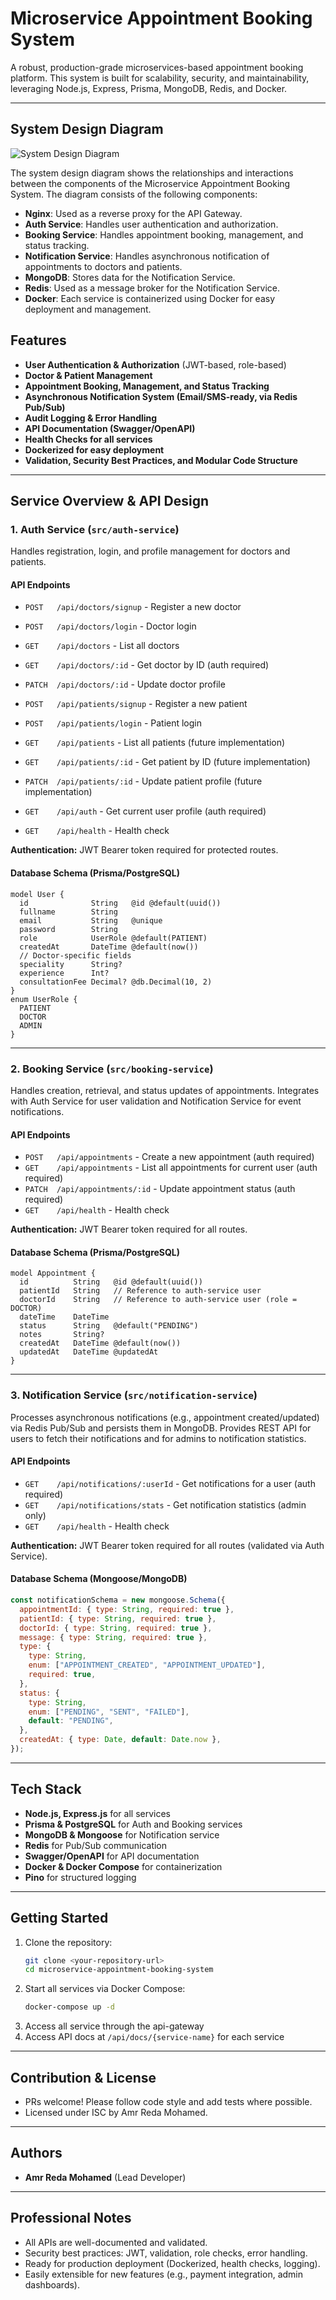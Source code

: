 # Microservice Appointment Booking System

A robust, production-grade microservices-based appointment booking platform. This system is built for scalability, security, and maintainability, leveraging Node.js, Express, Prisma, MongoDB, Redis, and Docker.

---

## System Design Diagram

![System Design Diagram](docs/system-design-diagram.png)

The system design diagram shows the relationships and interactions between the components of the Microservice Appointment Booking System. The diagram consists of the following components:

- **Nginx**: Used as a reverse proxy for the API Gateway.
- **Auth Service**: Handles user authentication and authorization.
- **Booking Service**: Handles appointment booking, management, and status tracking.
- **Notification Service**: Handles asynchronous notification of appointments to doctors and patients.
- **MongoDB**: Stores data for the Notification Service.
- **Redis**: Used as a message broker for the Notification Service.
- **Docker**: Each service is containerized using Docker for easy deployment and management.

## Features

- **User Authentication & Authorization** (JWT-based, role-based)
- **Doctor & Patient Management**
- **Appointment Booking, Management, and Status Tracking**
- **Asynchronous Notification System (Email/SMS-ready, via Redis Pub/Sub)**
- **Audit Logging & Error Handling**
- **API Documentation (Swagger/OpenAPI)**
- **Health Checks for all services**
- **Dockerized for easy deployment**
- **Validation, Security Best Practices, and Modular Code Structure**

---

## Service Overview & API Design

### 1. Auth Service (`src/auth-service`)

Handles registration, login, and profile management for doctors and patients.

#### API Endpoints

- `POST   /api/doctors/signup` - Register a new doctor
- `POST   /api/doctors/login` - Doctor login
- `GET    /api/doctors` - List all doctors
- `GET    /api/doctors/:id` - Get doctor by ID (auth required)
- `PATCH  /api/doctors/:id` - Update doctor profile

- `POST   /api/patients/signup` - Register a new patient
- `POST   /api/patients/login` - Patient login
- `GET    /api/patients` - List all patients (future implementation)
- `GET    /api/patients/:id` - Get patient by ID (future implementation)
- `PATCH  /api/patients/:id` - Update patient profile (future implementation)

- `GET    /api/auth` - Get current user profile (auth required)
- `GET    /api/health` - Health check

**Authentication:** JWT Bearer token required for protected routes.

#### Database Schema (Prisma/PostgreSQL)

```prisma
model User {
  id              String   @id @default(uuid())
  fullname        String
  email           String   @unique
  password        String
  role            UserRole @default(PATIENT)
  createdAt       DateTime @default(now())
  // Doctor-specific fields
  speciality      String?
  experience      Int?
  consultationFee Decimal? @db.Decimal(10, 2)
}
enum UserRole {
  PATIENT
  DOCTOR
  ADMIN
}
```

---

### 2. Booking Service (`src/booking-service`)

Handles creation, retrieval, and status updates of appointments. Integrates with Auth Service for user validation and Notification Service for event notifications.

#### API Endpoints

- `POST   /api/appointments` - Create a new appointment (auth required)
- `GET    /api/appointments` - List all appointments for current user (auth required)
- `PATCH  /api/appointments/:id` - Update appointment status (auth required)
- `GET    /api/health` - Health check

**Authentication:** JWT Bearer token required for all routes.

#### Database Schema (Prisma/PostgreSQL)

```prisma
model Appointment {
  id          String   @id @default(uuid())
  patientId   String   // Reference to auth-service user
  doctorId    String   // Reference to auth-service user (role = DOCTOR)
  dateTime    DateTime
  status      String   @default("PENDING")
  notes       String?
  createdAt   DateTime @default(now())
  updatedAt   DateTime @updatedAt
}
```

---

### 3. Notification Service (`src/notification-service`)

Processes asynchronous notifications (e.g., appointment created/updated) via Redis Pub/Sub and persists them in MongoDB. Provides REST API for users to fetch their notifications and for admins to notification statistics.

#### API Endpoints

- `GET    /api/notifications/:userId` - Get notifications for a user (auth required)
- `GET    /api/notifications/stats` - Get notification statistics (admin only)
- `GET    /api/health` - Health check

**Authentication:** JWT Bearer token required for all routes (validated via Auth Service).

#### Database Schema (Mongoose/MongoDB)

```js
const notificationSchema = new mongoose.Schema({
  appointmentId: { type: String, required: true },
  patientId: { type: String, required: true },
  doctorId: { type: String, required: true },
  message: { type: String, required: true },
  type: {
    type: String,
    enum: ["APPOINTMENT_CREATED", "APPOINTMENT_UPDATED"],
    required: true,
  },
  status: {
    type: String,
    enum: ["PENDING", "SENT", "FAILED"],
    default: "PENDING",
  },
  createdAt: { type: Date, default: Date.now },
});
```

---

## Tech Stack

- **Node.js, Express.js** for all services
- **Prisma & PostgreSQL** for Auth and Booking services
- **MongoDB & Mongoose** for Notification service
- **Redis** for Pub/Sub communication
- **Swagger/OpenAPI** for API documentation
- **Docker & Docker Compose** for containerization
- **Pino** for structured logging

---

## Getting Started

1. Clone the repository:
   ```bash
   git clone <your-repository-url>
   cd microservice-appointment-booking-system
   ```
2. Start all services via Docker Compose:
   ```bash
   docker-compose up -d
   ```
3. Access all service through the api-gateway
4. Access API docs at `/api/docs/{service-name}` for each service

---

## Contribution & License

- PRs welcome! Please follow code style and add tests where possible.
- Licensed under ISC by Amr Reda Mohamed.

---

## Authors

- **Amr Reda Mohamed** (Lead Developer)

---

## Professional Notes

- All APIs are well-documented and validated.
- Security best practices: JWT, validation, role checks, error handling.
- Ready for production deployment (Dockerized, health checks, logging).
- Easily extensible for new features (e.g., payment integration, admin dashboards).
